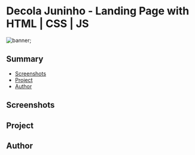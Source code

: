 # Decola Juninho - Landing Page with HTML | CSS | JS

![banner]();

## Summary

- [Screenshots](#screenshots)
- [Project](#project)
- [Author](#author)

## Screenshots

## Project

## Author
